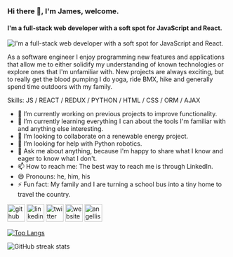 ### Hi there 👋, I'm James, welcome.
#### I'm a full-stack web developer with a soft spot for JavaScript and React.
![I'm a full-stack web developer with a soft spot for JavaScript and React.](https://arturssmirnovs.github.io/github-profile-readme-generator/images/banner.png)

As a software engineer I enjoy programming new features and applications that allow me to either solidify my understanding of known technologies or explore ones that I'm unfamiliar with. New projects are always exciting, but to really get the blood pumping I do yoga, ride BMX, hike and generally spend time outdoors with my family.

Skills: JS / REACT / REDUX / PYTHON / HTML / CSS / ORM / AJAX

- 🔭 I’m currently working on previous projects to improve functionality. 
- 🌱 I’m currently learning everything I can about the tools I'm familiar with and anything else interesting. 
- 👯 I’m looking to collaborate on a renewable energy project. 
- 🤔 I’m looking for help with Python robotics. 
- 💬 Ask me about anything, because I'm happy to share what I know and eager to know what I don't. 
- 📫 How to reach me: The best way to reach me is through LinkedIn. 
- 😄 Pronouns: he, him, his 
- ⚡ Fun fact: My family and I are turning a school bus into a tiny home to travel the country. 


[<img src='https://cdn.jsdelivr.net/npm/simple-icons@3.0.1/icons/github.svg' alt='github' height='40'>](https://github.com/jdaniel01)  [<img src='https://cdn.jsdelivr.net/npm/simple-icons@3.0.1/icons/linkedin.svg' alt='linkedin' height='40'>](https://www.linkedin.com/in/james-daniel-jr-403178189/)  [<img src='https://cdn.jsdelivr.net/npm/simple-icons@3.0.1/icons/twitter.svg' alt='twitter' height='40'>](https://twitter.com/@MeetJamesJr)  [<img src='https://cdn.jsdelivr.net/npm/simple-icons@3.0.1/icons/icloud.svg' alt='website' height='40'>](https://jdaniel01.github.io)  [<img src='https://cdn.jsdelivr.net/npm/simple-icons@3.0.1/icons/angellist.svg' alt='angellist' height='40'>](https://angel.co/u/james-daniel-23)  

[![Top Langs](https://github-readme-stats.vercel.app/api/top-langs/?username=jdaniel01)](https://github.com/anuraghazra/github-readme-stats)

![GitHub streak stats](https://github-readme-streak-stats.herokuapp.com/?user=jdaniel01)  

